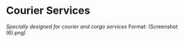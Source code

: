 # Courier Services
*Specially designed for courier and corgo services*
Format: (Screenshot (6).png)
